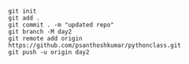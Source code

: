 	git init
	git add .
	git commit . -m "updated repo"
	git branch -M day2
	git remote add origin https://github.com/psanthoshkumar/pythonclass.git
	git push -u origin day2
